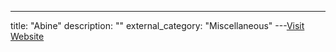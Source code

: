 ---
title: "Abine"
description: ""
external_category: "Miscellaneous"
---[Visit Website](https://www.abine.com)


